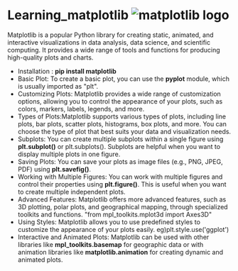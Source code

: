 # Learning_matplotlib                                  ![matplotlib logo](https://github.com/nimmigopan/Learning_matplotlib/assets/35449494/322a7b03-c3da-46de-8b59-288b5b64679a)

Matplotlib is a popular Python library for creating static, animated, and interactive visualizations in data analysis, data science, and scientific computing. 
It provides a wide range of tools and functions for producing high-quality plots and charts.

- Installation : **pip install matplotlib**
- Basic Plot: To create a basic plot, you can use the **pyplot** module, which is usually imported as "plt". 
- Customizing Plots: Matplotlib provides a wide range of customization options, allowing you to control the appearance of your plots, such as colors, markers, labels, legends, and more.
- Types of Plots:Matplotlib supports various types of plots, including line plots, bar plots, scatter plots, histograms, box plots, and more. You can choose the type of plot that best suits your data and visualization needs.
- Subplots: You can create multiple subplots within a single figure using **plt.subplot()** or plt.subplots(). Subplots are helpful when you want to display multiple plots in one figure.
- Saving Plots: You can save your plots as image files (e.g., PNG, JPEG, PDF) using **plt.savefig()**.
- Working with Multiple Figures: You can work with multiple figures and control their properties using **plt.figure()**. This is useful when you want to create multiple independent plots.
- Advanced Features: Matplotlib offers more advanced features, such as 3D plotting, polar plots, and geographical mapping, through specialized toolkits and functions.
   "from mpl_toolkits.mplot3d import Axes3D"
- Using Styles: Matplotlib allows you to use predefined styles to customize the appearance of your plots easily.
      eg)plt.style.use('ggplot')
- Interactive and Animated Plots: Matplotlib can be used with other libraries like **mpl_toolkits.basemap** for geographic data or with animation libraries like **matplotlib.animation** for creating dynamic and animated plots.
